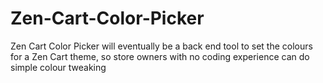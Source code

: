 # Zen-Cart-Color-Picker
Zen Cart Color Picker will eventually be a back end tool to set the colours for a Zen Cart theme, so store owners with no coding experience can do simple colour tweaking
